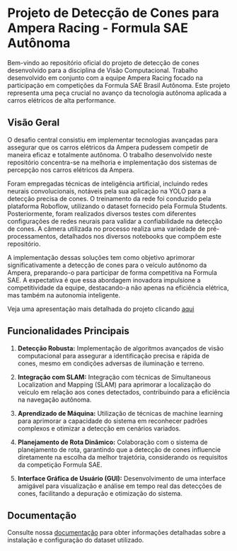 # Projeto de Detecção de Cones para Ampera Racing - Formula SAE Autônoma

Bem-vindo ao repositório oficial do projeto de detecção de cones desenvolvido para a disciplina de Visão Computacional. Trabalho desenvolvido em conjunto com a equipe Ampera Racing focado na participação em competições da Formula SAE Brasil Autônoma. Este projeto representa uma peça crucial no avanço da tecnologia autônoma aplicada a carros elétricos de alta performance.

## Visão Geral

O desafio central consistiu em implementar tecnologias avançadas para assegurar que os carros elétricos da Ampera pudessem competir de maneira eficaz e totalmente autônoma. O trabalho desenvolvido neste repositório concentra-se na melhoria e implementação dos sistemas de percepção nos carros elétricos da Ampera.

Foram empregadas técnicas de inteligência artificial, incluindo redes neurais convolucionais, notáveis pela sua aplicação na YOLO para a detecção precisa de cones. O treinamento da rede foi conduzido pela plataforma Roboflow, utilizando o dataset fornecido pela Formula Students. Posteriormente, foram realizados diversos testes com diferentes configurações de redes neurais para validar a confiabilidade na detecção de cones. A câmera utilizada no processo realiza uma variedade de pré-processamentos, detalhados nos diversos notebooks que compõem este repositório.

A implementação dessas soluções tem como objetivo aprimorar significativamente a detecção de cones para o veículo autônomo da Ampera, preparando-o para participar de forma competitiva na Formula SAE. A expectativa é que essa abordagem inovadora impulsione a competitividade da equipe, destacando-a não apenas na eficiência elétrica, mas também na autonomia inteligente.

Veja uma apresentação mais detalhada do projeto clicando [aqui](https://www.youtube.com/watch?v=msBEfioY-L0)

## Funcionalidades Principais

1. **Detecção Robusta:** Implementação de algoritmos avançados de visão computacional para assegurar a identificação precisa e rápida de cones, mesmo em condições adversas de iluminação e terreno.

2. **Integração com SLAM:** Integração com técnicas de Simultaneous Localization and Mapping (SLAM) para aprimorar a localização do veículo em relação aos cones detectados, contribuindo para a eficiência na navegação autônoma.

3. **Aprendizado de Máquina:** Utilização de técnicas de machine learning para aprimorar a capacidade do sistema em reconhecer padrões complexos e otimizar a detecção em cenários variados.

4. **Planejamento de Rota Dinâmico:** Colaboração com o sistema de planejamento de rota, garantindo que a detecção de cones influencie diretamente na escolha da melhor trajetória, considerando os requisitos da competição Formula SAE.

5. **Interface Gráfica de Usuário (GUI):** Desenvolvimento de uma interface amigável para visualização e análise em tempo real das detecções de cones, facilitando a depuração e otimização do sistema.

## Documentação

Consulte nossa [documentação](docs/) para obter informações detalhadas sobre a instalação e configuração do dataset utilizado.
